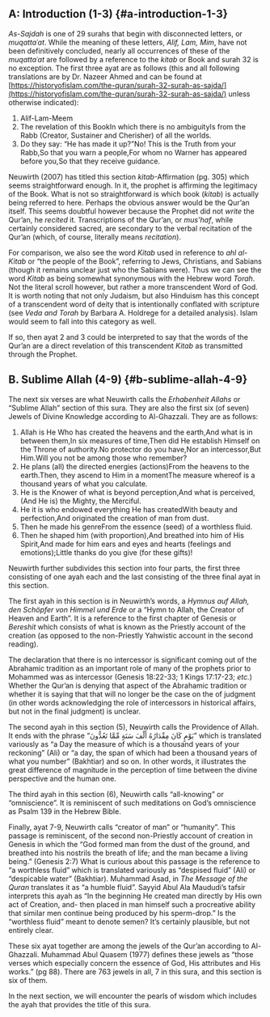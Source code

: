 ## A: Introduction (1-3) {#a-introduction-1-3}

_As-Sajdah_ is one of 29 surahs that begin with disconnected letters, or _muqattaʿat_. While the meaning of these letters, _Alif, Lam, Mim_, have not been definitively concluded, nearly all occurrences of these of the _muqattaʿat_ are followed by a reference to the _kitab_ or Book and surah 32 is no exception. The first three ayat are as follows (this and all following translations are by Dr. Nazeer Ahmed and can be found at [https://historyofislam.com/the-quran/surah-32-surah-as-sajda/](https://historyofislam.com/the-quran/surah-32-surah-as-sajda/) unless otherwise indicated):

1.  Alif-Lam-Meem
2.  The revelation of this BookIn which there is no ambiguityIs from the Rabb (Creator, Sustainer and Cherisher) of all the worlds.
3.  Do they say: “He has made it up?”No! This is the Truth from your Rabb,So that you warn a people,For whom no Warner has appeared before you,So that they receive guidance.

Neuwirth (2007) has titled this section _kitab_-Affirmation (pg. 305) which seems straightforward enough. In it, the prophet is affirming the legitimacy of the Book. What is not so straightforward is which book (_kitab_) is actually being referred to here. Perhaps the obvious answer would be the Qur’an itself. This seems doubtful however because the Prophet did not _write_ the Qur’an, he _recited_ it. Transcriptions of the Qur’an, or _mus’haf_, while certainly considered sacred, are secondary to the verbal recitation of the Qur’an (which, of course, literally means _recitation_).

For comparison, we also see the word _Kitab_ used in reference to _ahl al-Kitab_ or “the people of the Book”, referring to Jews, Christians, and Sabians (though it remains unclear just who the Sabians were). Thus we can see the word _Kitab_ as being somewhat synonymous with the Hebrew word _Torah_. Not the literal scroll however, but rather a more transcendent Word of God. It is worth noting that not only Judaism, but also Hinduism has this concept of a transcendent word of deity that is intentionally conflated with scripture (see _Veda and Torah_ by Barbara A. Holdrege for a detailed analysis). Islam would seem to fall into this category as well.

If so, then ayat 2 and 3 could be interpreted to say that the words of the Qur’an are a direct revelation of this transcendent _Kitab_ as transmitted through the Prophet.

## B. Sublime Allah (4-9) {#b-sublime-allah-4-9}

The next six verses are what Neuwirth calls the _Erhabenheit Allahs_ or “Sublime Allah” section of this sura. They are also the first six (of seven) Jewels of Divine Knowledge according to Al-Ghazzali. They are as follows:

1.  Allah is He Who has created the heavens and the earth,And what is in between them,In six measures of time,Then did He establish Himself on the Throne of authority.No protector do you have,Nor an intercessor,But Him.Will you not be among those who remember?
2.  He plans (all) the directed energies (actions)From the heavens to the earth.Then, they ascend to Him in a momentThe measure whereof is a thousand years of what you calculate.
3.  He is the Knower of what is beyond perception,And what is perceived,(And He is) the Mighty, the Merciful.
4.  He it is who endowed everything He has createdWith beauty and perfection,And originated the creation of man from dust.
5.  Then he made his genreFrom the essence (seed) of a worthless fluid.
6.  Then he shaped him (with proportion),And breathed into him of His Spirit,And made for him ears and eyes and hearts (feelings and emotions);Little thanks do you give (for these gifts)!

Neuwirth further subdivides this section into four parts, the first three consisting of one ayah each and the last consisting of the three final ayat in this section.

The first ayah in this section is in Neuwirth’s words, a _Hymnus auf Allah, den Schöpfer von Himmel und Erde_ or a “Hymn to Allah, the Creator of Heaven and Earth”. It is a reference to the first chapter of Genesis or _Bereshit_ which consists of what is known as the Priestly account of the creation (as opposed to the non-Priestly Yahwistic account in the second reading).

The declaration that there is no intercessor is significant coming out of the Abrahamic tradition as an important role of many of the prophets prior to Mohammed was as intercessor (Genesis 18:22-33; 1 Kings 17:17-23; _etc._) Whether the Qur’an is denying that aspect of the Abrahamic tradition or whether it is saying that that will no longer be the case on the of judgment (in other words acknowledging the role of intercessors in historical affairs, but not in the final judgment) is unclear.

The second ayah in this section (5), Neuwirth calls the Providence of Allah. It ends with the phrase “يَوْمٍ كَانَ مِقْدَارُهُ أَلْفَ سَنَةٍ مِّمَّا تَعُدُّونَ” which is translated variously as “a Day the measure of which is a thousand years of your reckoning” (Ali) or “a day, the span of which had been a thousand years of what you number” (Bakhtiar) and so on. In other words, it illustrates the great difference of magnitude in the perception of time between the divine perspective and the human one.

The third ayah in this section (6), Neuwirth calls “all-knowing” or “omniscience”. It is reminiscent of such meditations on God’s omniscience as Psalm 139 in the Hebrew Bible.

Finally, ayat 7-9, Neuwirth calls “creator of man” or “humanity”. This passage is reminiscent, of the second non-Priestly account of creation in Genesis in which the “God formed man from the dust of the ground, and breathed into his nostrils the breath of life; and the man became a living being.” (Genesis 2:7) What is curious about this passage is the reference to “a worthless fluid” which is translated variously as “despised fluid” (Ali) or “despicable water” (Bakhtiar). Muhammad Asad, in _The Message of the Quran_ translates it as “a humble fluid”. Sayyid Abul Ala Maududi’s tafsir interprets this ayah as “In the beginning He created man directly by His own act of Creation, and- then placed in man himself such a procreative ability that similar men continue being produced by his sperm-drop.” Is the “worthless fluid” meant to denote semen? It’s certainly plausible, but not entirely clear.

These six ayat together are among the jewels of the Qur’an according to Al-Ghazzali. Muhammad Abul Quasem (1977) defines these jewels as “those verses which especially concern the essence of God, His attributes and His works.” (pg 88). There are 763 jewels in all, 7 in this sura, and this section is six of them.

In the next section, we will encounter the pearls of wisdom which includes the ayah that provides the title of this sura.